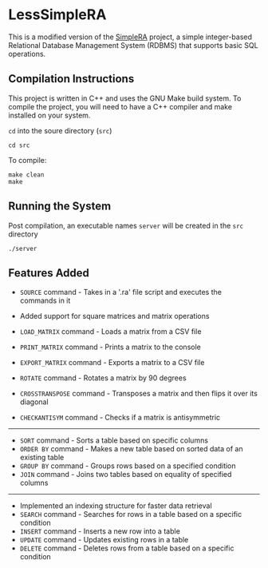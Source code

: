 <!-- [![Open in Visual Studio Code](https://classroom.github.com/assets/open-in-vscode-2e0aaae1b6195c2367325f4f02e2d04e9abb55f0b24a779b69b11b9e10269abc.svg)](https://classroom.github.com/online_ide?assignment_repo_id=17886365&assignment_repo_type=AssignmentRepo) -->
# LessSimpleRA

This is a modified version of the [SimpleRA](https://github.com/SimpleRA/SimpleRA) project, a simple integer-based Relational Database Management System (RDBMS) that supports basic SQL operations.

## Compilation Instructions

This project is written in C++ and uses the GNU Make build system. To compile the project, you will need to have a C++ compiler and make installed on your system.

```cd``` into the soure directory (```src```)
```
cd src
```
To compile:
```
make clean
make
```

## Running the System

Post compilation, an executable names ```server``` will be created in the ```src``` directory
```
./server
```

## Features Added

- ```SOURCE``` command - Takes in a '.ra' file script and executes the commands in it

- Added support for square matrices and matrix operations
- ```LOAD_MATRIX``` command - Loads a matrix from a CSV file
- ```PRINT_MATRIX``` command - Prints a matrix to the console
- ```EXPORT_MATRIX``` command - Exports a matrix to a CSV file
- ```ROTATE``` command - Rotates a matrix by 90 degrees
- ```CROSSTRANSPOSE``` command - Transposes a matrix and then flips it over its diagonal
- ```CHECKANTISYM``` command - Checks if a matrix is antisymmetric

---

- ```SORT``` command - Sorts a table based on specific columns
- ```ORDER BY``` command - Makes a new table based on sorted data of an existing table
- ```GROUP BY``` command - Groups rows based on a specified condition
- ```JOIN``` command - Joins two tables based on equality of specified columns

---

- Implemented an indexing structure for faster data retrieval
- ```SEARCH``` command - Searches for rows in a table based on a specific condition
- ```INSERT``` command - Inserts a new row into a table
- ```UPDATE``` command - Updates existing rows in a table
- ```DELETE``` command - Deletes rows from a table based on a specific condition